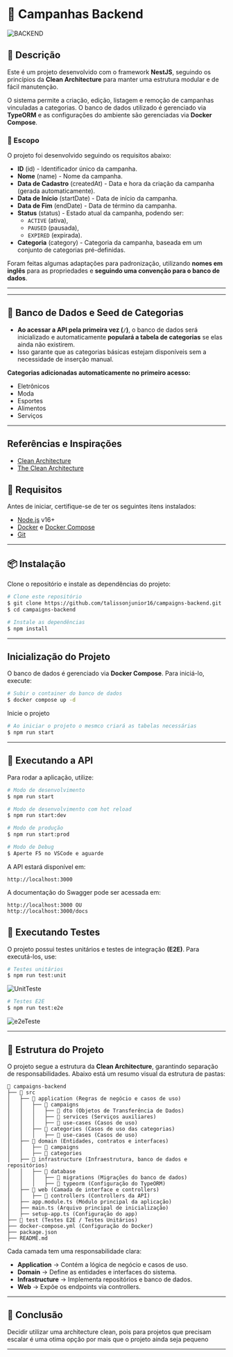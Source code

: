 # 📌 Campanhas Backend

![BACKEND](.github/images/preview.png)

## 📖 Descrição

Este é um projeto desenvolvido com o framework **NestJS**, seguindo os princípios da **Clean Architecture** para manter uma estrutura modular e de fácil manutenção.

O sistema permite a criação, edição, listagem e remoção de campanhas vinculadas a categorias. O banco de dados utilizado é gerenciado via **TypeORM** e as configurações do ambiente são gerenciadas via **Docker Compose**.

### 🎯 Escopo

O projeto foi desenvolvido seguindo os requisitos abaixo:

- **ID** (id) - Identificador único da campanha.
- **Nome** (name) - Nome da campanha.
- **Data de Cadastro** (createdAt) - Data e hora da criação da campanha (gerada automaticamente).
- **Data de Início** (startDate) - Data de início da campanha.
- **Data de Fim** (endDate) - Data de término da campanha.
- **Status** (status) - Estado atual da campanha, podendo ser:
  - `ACTIVE` (ativa),
  - `PAUSED` (pausada),
  - `EXPIRED` (expirada).
- **Categoria** (category) - Categoria da campanha, baseada em um conjunto de categorias pré-definidas.

Foram feitas algumas adaptações para padronização, utilizando **nomes em inglês** para as propriedades e **seguindo uma convenção para o banco de dados**.

---
---

## 📌 Banco de Dados e Seed de Categorias

- **Ao acessar a API pela primeira vez (`/`)**, o banco de dados será inicializado e automaticamente **populará a tabela de categorias** se elas ainda não existirem.
- Isso garante que as categorias básicas estejam disponíveis sem a necessidade de inserção manual.

**Categorias adicionadas automaticamente no primeiro acesso:**
- Eletrônicos
- Moda
- Esportes
- Alimentos
- Serviços

---


## Referências e Inspirações

- [Clean Architecture](https://github.com/jasontaylordev/CleanArchitecture)
- [The Clean Architecture](https://blog.cleancoder.com/uncle-bob/2012/08/13/the-clean-architecture.html)

## 🚀 Requisitos

Antes de iniciar, certifique-se de ter os seguintes itens instalados:

- [Node.js](https://nodejs.org/) v16+
- [Docker](https://www.docker.com/) e [Docker Compose](https://docs.docker.com/compose/)
- [Git](https://git-scm.com/)

---

## 📦 Instalação

Clone o repositório e instale as dependências do projeto:

```bash
# Clone este repositório
$ git clone https://github.com/talissonjunior16/campaigns-backend.git
$ cd campaigns-backend

# Instale as dependências
$ npm install
```

---

## Inicialização do Projeto

O banco de dados é gerenciado via **Docker Compose**. Para iniciá-lo, execute:

```bash
# Subir o container do banco de dados
$ docker compose up -d
```

Inicie o projeto

```bash
# Ao iniciar o projeto o mesmco criará as tabelas necessárias
$ npm run start
```
---

## 🚀 Executando a API

Para rodar a aplicação, utilize:

```bash
# Modo de desenvolvimento
$ npm run start

# Modo de desenvolvimento com hot reload
$ npm run start:dev

# Modo de produção
$ npm run start:prod

# Modo de Debug
$ Aperte F5 no VSCode e aguarde
```

A API estará disponível em:

```
http://localhost:3000
```

A documentação do Swagger pode ser acessada em:

```
http://localhost:3000 OU
http://localhost:3000/docs
```


## 🧪 Executando Testes

O projeto possui testes unitários e testes de integração **(E2E)**. Para executá-los, use:

```bash
# Testes unitários
$ npm run test:unit
```

![UnitTeste](.github/images/unit-test.png)

```bash
# Testes E2E
$ npm run test:e2e
```
![e2eTeste](.github/images/e2e-test.png)

---

## 📂 Estrutura do Projeto

O projeto segue a estrutura da **Clean Architecture**, garantindo separação de responsabilidades. Abaixo está um resumo visual da estrutura de pastas:

```
📂 campaigns-backend
├── 📂 src
│   ├── 📂 application (Regras de negócio e casos de uso)
│   │   ├── 📂 campaigns
│   │   │   ├── 📂 dto (Objetos de Transferência de Dados)
│   │   │   ├── 📂 services (Serviços auxiliares)
│   │   │   ├── 📂 use-cases (Casos de uso)
│   │   ├── 📂 categories (Casos de uso das categorias)
│   │   │   ├── 📂 use-cases (Casos de uso)
│   ├── 📂 domain (Entidades, contratos e interfaces)
│   │   ├── 📂 campaigns
│   │   ├── 📂 categories
│   ├── 📂 infrastructure (Infraestrutura, banco de dados e repositórios)
│   │   ├── 📂 database
│   │   │   ├── 📂 migrations (Migrações do banco de dados)
│   │   │   ├── 📂 typeorm (Configuração do TypeORM)
│   ├── 📂 web (Camada de interface e controllers)
│   │   ├── 📂 controllers (Controllers da API)
│   ├── app.module.ts (Módulo principal da aplicação)
│   ├── main.ts (Arquivo principal de inicialização)
│   ├── setup-app.ts (Configuração do app)
├── 📂 test (Testes E2E / Testes Unitários)
├── docker-compose.yml (Configuração do Docker)
├── package.json
├── README.md
```

Cada camada tem uma responsabilidade clara:

- **Application** → Contém a lógica de negócio e casos de uso.
- **Domain** → Define as entidades e interfaces do sistema.
- **Infrastructure** → Implementa repositórios e banco de dados.
- **Web** → Expõe os endpoints via controllers.

---

## 📌 Conclusão

Decidir utilizar uma architecture clean, pois para projetos que precisam escalar
é uma otima opção por mais que o projeto ainda seja pequeno

---
